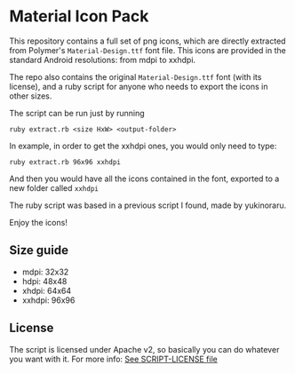 # Material Icon Pack
This repository contains a full set of png icons, which are directly extracted from Polymer's `Material-Design.ttf` font file.
This icons are provided in the standard Android resolutions: from mdpi to xxhdpi.

The repo also contains the original `Material-Design.ttf` font (with its license), and a ruby script for anyone who needs to export the icons in other sizes.

The script can be run just by running
```
ruby extract.rb <size HxW> <output-folder>
```

In example, in order to get the xxhdpi ones, you would only need to type:
```
ruby extract.rb 96x96 xxhdpi
```

And then you would have all the icons contained in the font, exported to a new folder called `xxhdpi`

The ruby script was based in a previous script I found, made by yukinoraru.

Enjoy the icons!

## Size guide
* mdpi: 32x32
* hdpi: 48x48
* xhdpi: 64x64
* xxhdpi: 96x96

## License
The script is licensed under Apache v2, so basically you can do whatever you want with it. For more info: [See SCRIPT-LICENSE file](https://github.com/dexafree/Material-Icon-Pack/SCRIPT-LICENSE.txt)
